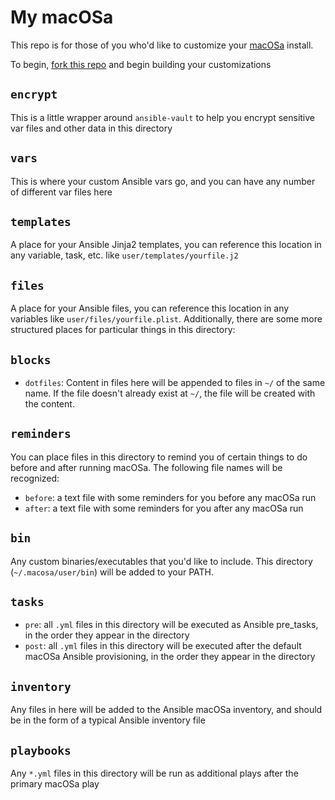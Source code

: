 # My macOSa

This repo is for those of you who'd like to customize your [macOSa](https://github.com/rockholla/macosa) install.

To begin, [fork this repo](https://help.github.com/articles/fork-a-repo/) and begin building your customizations

## `encrypt`

This is a little wrapper around `ansible-vault` to help you encrypt sensitive var files and other data in this directory

## `vars`

This is where your custom Ansible vars go, and you can have any number of different var files here

## `templates`

A place for your Ansible Jinja2 templates, you can reference this location in any variable, task, etc. like `user/templates/yourfile.j2`

## `files`

A place for your Ansible files, you can reference this location in any variables like `user/files/yourfile.plist`.  Additionally, there are some more structured places for particular things in this directory:

## `blocks`

* `dotfiles`: Content in files here will be appended to files in `~/` of the same name.  If the file doesn't already exist at `~/`, the file will be created with the content.

## `reminders`

You can place files in this directory to remind you of certain things to do before and after running macOSa.  The following file names will be recognized:

* `before`: a text file with some reminders for you before any macOSa run
* `after`: a text file with some reminders for you after any macOSa run

## `bin`

Any custom binaries/executables that you'd like to include.  This directory (`~/.macosa/user/bin`) will be added to your PATH.

## `tasks`

* `pre`: all `.yml` files in this directory will be executed as Ansible pre_tasks, in the order they appear in the directory
* `post`: all `.yml` files in this directory will be executed after the default macOSa Ansible provisioning, in the order they appear in the directory

## `inventory`

Any files in here will be added to the Ansible macOSa inventory, and should be in the form of a typical Ansible inventory file

## `playbooks`

Any `*.yml` files in this directory will be run as additional plays after the primary macOSa play
